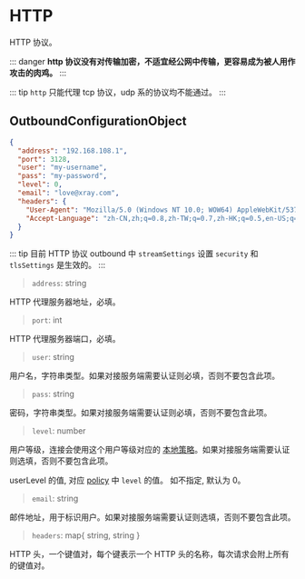 # HTTP

HTTP 协议。

::: danger
**http 协议没有对传输加密，不适宜经公网中传输，更容易成为被人用作攻击的肉鸡。**
:::

::: tip
`http` 只能代理 tcp 协议，udp 系的协议均不能通过。
:::

## OutboundConfigurationObject

```json
{
  "address": "192.168.108.1",
  "port": 3128,
  "user": "my-username",
  "pass": "my-password",
  "level": 0,
  "email": "love@xray.com",
  "headers": {
    "User-Agent": "Mozilla/5.0 (Windows NT 10.0; WOW64) AppleWebKit/537.36 (KHTML, like Gecko) Chrome/53.0.2785.143 Safari/537.36",
    "Accept-Language": "zh-CN,zh;q=0.8,zh-TW;q=0.7,zh-HK;q=0.5,en-US;q=0.3,en;q=0.2"
  }
}
```

::: tip
目前 HTTP 协议 outbound 中 `streamSettings` 设置 `security` 和 `tlsSettings` 是生效的。
:::

> `address`: string

HTTP 代理服务器地址，必填。

> `port`: int

HTTP 代理服务器端口，必填。

> `user`: string

用户名，字符串类型。如果对接服务端需要认证则必填，否则不要包含此项。

> `pass`: string

密码，字符串类型。如果对接服务端需要认证则必填，否则不要包含此项。

> `level`: number

用户等级，连接会使用这个用户等级对应的 [本地策略](../policy.md#levelpolicyobject)。如果对接服务端需要认证则选填，否则不要包含此项。

userLevel 的值, 对应 [policy](../policy.md#policyobject) 中 `level` 的值。 如不指定, 默认为 0。

> `email`: string

邮件地址，用于标识用户。如果对接服务端需要认证则选填，否则不要包含此项。

> `headers`: map{ string, string }

HTTP 头，一个键值对，每个键表示一个 HTTP 头的名称，每次请求会附上所有的键值对。
